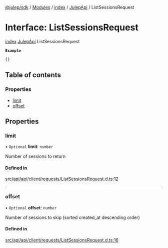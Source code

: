 [@julep/sdk](../README.md) / [Modules](../modules.md) / [index](../modules/index.md) / [JulepApi](../modules/index.JulepApi.md) / ListSessionsRequest

# Interface: ListSessionsRequest

[index](../modules/index.md).[JulepApi](../modules/index.JulepApi.md).ListSessionsRequest

**`Example`**

```ts
{}
```

## Table of contents

### Properties

- [limit](index.JulepApi.ListSessionsRequest.md#limit)
- [offset](index.JulepApi.ListSessionsRequest.md#offset)

## Properties

### limit

• `Optional` **limit**: `number`

Number of sessions to return

#### Defined in

[src/api/api/client/requests/ListSessionsRequest.d.ts:12](https://github.com/julep-ai/samantha-dev/blob/1a65618/sdks/js/src/api/api/client/requests/ListSessionsRequest.d.ts#L12)

___

### offset

• `Optional` **offset**: `number`

Number of sessions to skip (sorted created_at descending order)

#### Defined in

[src/api/api/client/requests/ListSessionsRequest.d.ts:16](https://github.com/julep-ai/samantha-dev/blob/1a65618/sdks/js/src/api/api/client/requests/ListSessionsRequest.d.ts#L16)
